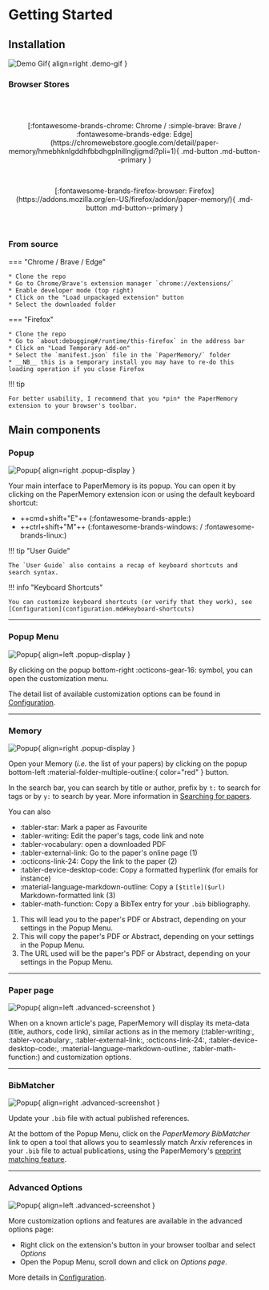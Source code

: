 # Getting Started

## Installation

![Demo Gif](assets/home_slideshow.gif){ align=right .demo-gif }

### Browser Stores

<br>
<br>

<p align="center" markdown>
[:fontawesome-brands-chrome: Chrome / :simple-brave: Brave / :fontawesome-brands-edge: Edge](https://chromewebstore.google.com/detail/paper-memory/hmebhknlgddhfbbdhgplnillngljgmdi?pli=1){ .md-button .md-button--primary }
</p>
<br>
<p align="center" markdown>
  [:fontawesome-brands-firefox-browser: Firefox](https://addons.mozilla.org/en-US/firefox/addon/paper-memory/){ .md-button .md-button--primary }
</p>
<br>

<p style="clear: both;" />

### From source

=== "Chrome / Brave / Edge"

    * Clone the repo
    * Go to Chrome/Brave's extension manager `chrome://extensions/`
    * Enable developer mode (top right)
    * Click on the "Load unpackaged extension" button
    * Select the downloaded folder

=== "Firefox"

    * Clone the repo
    * Go to `about:debugging#/runtime/this-firefox` in the address bar
    * Click on "Load Temporary Add-on"
    * Select the `manifest.json` file in the `PaperMemory/` folder
    * __NB__ this is a temporary install you may have to re-do this loading operation if you close Firefox

!!! tip

    For better usability, I recommend that you *pin* the PaperMemory extension to your browser's toolbar.



## Main components

### Popup


![Popup](assets/popup.png){ align=right .popup-display }

Your main interface to PaperMemory is its popup. You can open it by clicking on the PaperMemory extension icon or using the default keyboard shortcut:

* ++cmd+shift+"E"++ (:fontawesome-brands-apple:)
* ++ctrl+shift+"M"++ (:fontawesome-brands-windows: / :fontawesome-brands-linux:)

!!! tip "User Guide"

    The `User Guide` also contains a recap of keyboard shortcuts and search syntax.

!!! info "Keyboard Shortcuts"

    You can customize keyboard shortcuts (or verify that they work), see [Configuration](configuration.md#keyboard-shortcuts)

<p style="clear: both;" />

---

### Popup Menu

![Popup](assets/menu.png){ align=left .popup-display }

By clicking on the popup bottom-right :octicons-gear-16: symbol, you can open the customization menu.

The detail list of available customization options can be found in [Configuration](./configuration.md#popup-menu).

<p style="clear: both;" />

---

### Memory

![Popup](assets/memory.png){ align=right .popup-display }

Open your Memory (*i.e.* the list of your papers) by clicking on the popup bottom-left :material-folder-multiple-outline:{ color="red" } button.

In the search bar, you can search by title or author, prefix by `t:` to search for tags or by `y:` to search by year. More information in [Searching for papers](features.md#searching).

You can also

<div class="annotate" markdown>

* :tabler-star: Mark a paper as Favourite
* :tabler-writing: Edit the paper's tags, code link and note
* :tabler-vocabulary: open a downloaded PDF
* :tabler-external-link: Go to the paper's online page (1)
* :octicons-link-24: Copy the link to the paper (2)
* :tabler-device-desktop-code: Copy a formatted hyperlink (for emails for instance)
* :material-language-markdown-outline: Copy a `[$title]($url)` Markdown-formatted link (3)
* :tabler-math-function: Copy a BibTex entry for your `.bib` bibliography.

</div>

1.  This will lead you to the paper's PDF or Abstract, depending on your settings in the Popup Menu.
2.  This will copy the paper's PDF or Abstract, depending on your settings in the Popup Menu.
3.  The URL used will be the paper's PDF or Abstract, depending on your settings in the Popup Menu.

<p style="clear: both;" />

---

### Paper page

![Popup](assets/paper.png){ align=left .advanced-screenshot }

When on a known article's page, PaperMemory will display its meta-data (title, authors, code link), similar actions as in the memory (:tabler-writing:, :tabler-vocabulary:, :tabler-external-link:, :octicons-link-24:, :tabler-device-desktop-code:, :material-language-markdown-outline:, :tabler-math-function:) and customization options.

<p style="clear: both;" />

---

### BibMatcher

![Popup](assets/bibMatcher.gif){ align=right .advanced-screenshot }

Update your `.bib` file with actual published references.

At the bottom of the Popup Menu, click on the *PaperMemory BibMatcher* link to open a tool that allows you to seamlessly match Arxiv references in your `.bib` file to actual publications, using the PaperMemory's [preprint matching feature](features.md#preprint-matching).

<p style="clear: both;" />

---

### Advanced Options

![Popup](assets/advanced.png){ align=left .advanced-screenshot }

More customization options and features are available in the advanced options page:

* Right click on the extension's button in your browser toolbar and select *Options*
* Open the Popup Menu, scroll down and click on *Options page*.

More details in [Configuration](configuration.md#advanced-options).

<p style="clear: both;" />



